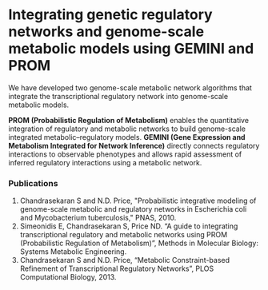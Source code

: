 # Integrating genetic regulatory networks and genome-scale metabolic models using GEMINI and PROM
We have developed two genome-scale metabolic network algorithms that integrate the transcriptional regulatory network into genome-scale metabolic models. 

**PROM (Probabilistic Regulation of Metabolism)** enables the quantitative integration of regulatory and metabolic networks to build genome-scale integrated metabolic–regulatory models. **GEMINI (Gene Expression and Metabolism Integrated for Network Inference)** directly connects regulatory interactions to observable phenotypes and allows rapid assessment of inferred regulatory interactions using a metabolic network.

### Publications
1. Chandrasekaran S and N.D. Price, "Probabilistic integrative modeling of genome-scale metabolic and regulatory networks in Escherichia coli and Mycobacterium tuberculosis," PNAS, 2010. 
2. Simeonidis E, Chandrasekaran S, Price ND. “A guide to integrating transcriptional regulatory and metabolic networks using PROM (Probabilistic Regulation of Metabolism)”, Methods in Molecular Biology: Systems Metabolic Engineering.
3. Chandrasekaran S and N.D. Price, “Metabolic Constraint-based Refinement of Transcriptional Regulatory Networks”, PLOS Computational Biology, 2013.
